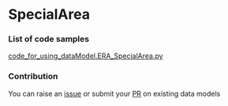 # SpecialArea

### List of code samples 

<!-- 50-List of code -->

<!-- [code entry](link) -->
[code_for_using_dataModel.ERA_SpecialArea.py](https://github.com/smart-data-models/dataModel.ERA/blob/master/SpecialArea/code/code_for_using_dataModel.ERA_SpecialArea.py)


<!-- /50-List of code -->

### Contribution
You can raise an [issue](https://github.com/smart-data-models/dataModel.ERA/issues) or submit your [PR](https://github.com/smart-data-models/dataModel.ERA/pulls) on existing data models
